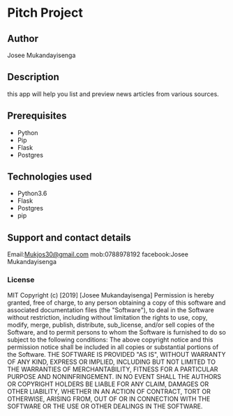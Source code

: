  # Pitch Project
## Author 
Josee Mukandayisenga
## Description
 this app will help you  list and preview news articles from various sources.   
 

## Prerequisites
* Python
* Pip
* Flask
* Postgres
## Technologies used
* Python3.6
* Flask
* Postgres
* pip
## Support and contact details
 Email:Mukjos30@gmail.com
 mob:0788978192
 facebook:Josee Mukandayisenga
### License
MIT Copyright (c) [2019] [Josee Mukandayisenga] Permission is hereby granted, free of charge, to any person obtaining a copy of this software and associated documentation files (the "Software"), to deal in the Software without restriction, including without limitation the rights to use, copy, modify, merge, publish, distribute, sub_license, and/or sell copies of the Software, and to permit persons to whom the Software is furnished to do so subject to the following conditions: The above copyright notice and this permission notice shall be included in all copies or substantial portions of the Software.
THE SOFTWARE IS PROVIDED "AS IS", WITHOUT WARRANTY OF ANY KIND, EXPRESS OR IMPLIED, INCLUDING BUT NOT LIMITED TO THE WARRANTIES OF MERCHANTABILITY, FITNESS FOR A PARTICULAR PURPOSE AND NONINFRINGEMENT. IN NO EVENT SHALL THE AUTHORS OR COPYRIGHT HOLDERS BE LIABLE FOR ANY CLAIM, DAMAGES OR OTHER LIABILITY, WHETHER IN AN ACTION OF CONTRACT, TORT OR OTHERWISE, ARISING FROM, OUT OF OR IN CONNECTION WITH THE SOFTWARE OR THE USE OR OTHER DEALINGS IN THE SOFTWARE.